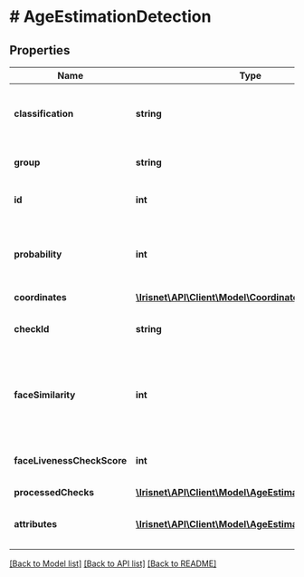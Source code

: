 # # AgeEstimationDetection

## Properties

Name | Type | Description | Notes
------------ | ------------- | ------------- | -------------
**classification** | **string** | The classification of the recognized object. | [optional]
**group** | **string** | The group of the classification. | [optional]
**id** | **int** | The id of the detection object. | [optional]
**probability** | **int** | The probability that the object found matches the classification. | [optional]
**coordinates** | [**\Irisnet\API\Client\Model\Coordinates**](Coordinates.md) |  | [optional]
**checkId** | **string** | The id of the check that lead to the detection | [optional]
**faceSimilarity** | **int** | Indicates the similarity-level of whether two faces belong to the same person | [optional]
**faceLivenessCheckScore** | **int** | Indicates the liveness score of the selfie image | [optional]
**processedChecks** | [**\Irisnet\API\Client\Model\AgeEstimationSubChecks**](AgeEstimationSubChecks.md) |  | [optional]
**attributes** | [**\Irisnet\API\Client\Model\AgeEstimationAttribute[]**](AgeEstimationAttribute.md) | Attributes of the _idDocument_ detection. | [optional]

[[Back to Model list]](../../README.md#models) [[Back to API list]](../../README.md#endpoints) [[Back to README]](../../README.md)
